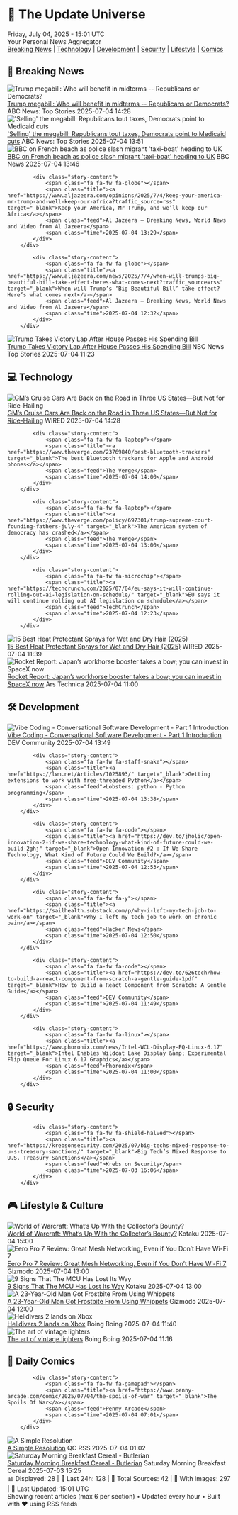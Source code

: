 <!-- Processing 54 RSS feeds at 2025-07-04 15:01:40 UTC -->
<!-- Processing: XKCD -->
<!-- Processing: Saturday Morning Breakfast Cereal -->
<!-- Processing: Poorly Drawn Lines -->
<!-- Processing: Dilbert -->
<!-- Processing: Girl Genius -->
<!-- Processing: CNN Breaking News -->
<!-- Processing: BBC Breaking News -->
<!-- Processing: Reuters Top News -->
<!-- Processing: Reuters World News -->
<!-- Processing: Associated Press Breaking -->
<!-- Processing: ABC News Breaking -->
<!-- Processing: Sky News World -->
<!-- Processing: Ars Technica -->
<!-- Processing: O'Reilly Radar -->
<!-- Processing: WIRED -->
<!-- Processing: Lobsters Python -->
<!-- Processing: Hacker News -->
<!-- Processing: It's FOSS -->
<!-- Error processing https://itsfoss.com/rss/: The read operation timed out -->
<!-- Processing: OMG! Ubuntu -->
<!-- Processing: Linux.com -->
<!-- Processing: GitHub Blog -->
<!-- Processing: GitLab Blog -->
<!-- Processing: InfoQ -->
<!-- Processing: Kotaku -->
<!-- Processing: Boing Boing -->
<!-- Processing: Schneier on Security -->
<!-- Generated 6 new posts out of 26 feeds processed -->
<div class="newspaper-header">
    <h1 class="newspaper-title">📰 The Update Universe</h1>
    <div class="newspaper-date">Friday, July 04, 2025 - 15:01 UTC</div>
    <div class="newspaper-subtitle">Your Personal News Aggregator</div>
</div>

<div class="newspaper-nav">
    <a href="#breaking">Breaking News</a> |
    <a href="#tech">Technology</a> |
    <a href="#dev">Development</a> |
    <a href="#security">Security</a> |
    <a href="#lifestyle">Lifestyle</a> |
    <a href="#webcomics">Comics</a>
</div>

<div class="news-section breaking-news" id="breaking">
<h2 class="section-header">🚨 Breaking News</h2>
<div class="stories-container">
<div class="story">
            <img src="https://s.abcnews.com/images/Politics/trump-8-ap-er-250703_1751578102522_hpMain_4x3t_384.jpg" alt="Trump megabill: Who will benefit in midterms -- Republicans or Democrats?" class="story-image" loading="lazy" onerror="this.style.display='none'">
            <div class="story-content">
                <span class="fa fa-fw fa-tv"></span>
                <span class="title"><a href="https://abcnews.go.com/Politics/selling-megabill-republicans-tout-taxes-democrats-point-medicaid/story?id=123468529" target="_blank">Trump megabill: Who will benefit in midterms -- Republicans or Democrats?</a></span>
                <span class="feed">ABC News: Top Stories</span>
                <span class="time">2025-07-04 14:28</span>
            </div>
        </div>
<div class="story">
            <img src="https://s.abcnews.com/images/Politics/trump-8-ap-er-250703_1751578102522_hpMain_4x3t_384.jpg" alt="&#x27;Selling&#x27; the megabill: Republicans tout taxes, Democrats point to Medicaid cuts" class="story-image" loading="lazy" onerror="this.style.display='none'">
            <div class="story-content">
                <span class="fa fa-fw fa-tv"></span>
                <span class="title"><a href="https://abcnews.go.com/Politics/selling-megabill-republicans-tout-taxes-democrats-point-medicaid/story?id=123468529" target="_blank">&#x27;Selling&#x27; the megabill: Republicans tout taxes, Democrats point to Medicaid cuts</a></span>
                <span class="feed">ABC News: Top Stories</span>
                <span class="time">2025-07-04 13:51</span>
            </div>
        </div>
<div class="story">
            <img src="https://ichef.bbci.co.uk/ace/standard/240/cpsprodpb/8614/live/eb8aefe0-58c8-11f0-b5c5-012c5796682d.jpg" alt="BBC on French beach as police slash migrant &#x27;taxi-boat&#x27; heading to UK" class="story-image" loading="lazy" onerror="this.style.display='none'">
            <div class="story-content">
                <span class="fa fa-fw fa-flag"></span>
                <span class="title"><a href="https://www.bbc.com/news/articles/c5ygjjxjlplo" target="_blank">BBC on French beach as police slash migrant &#x27;taxi-boat&#x27; heading to UK</a></span>
                <span class="feed">BBC News</span>
                <span class="time">2025-07-04 13:46</span>
            </div>
        </div>
<div class="story">
            
            <div class="story-content">
                <span class="fa fa-fw fa-globe"></span>
                <span class="title"><a href="https://www.aljazeera.com/opinions/2025/7/4/keep-your-america-mr-trump-and-well-keep-our-africa?traffic_source=rss" target="_blank">Keep your America, Mr Trump, and we’ll keep our Africa</a></span>
                <span class="feed">Al Jazeera – Breaking News, World News and Video from Al Jazeera</span>
                <span class="time">2025-07-04 13:29</span>
            </div>
        </div>
<div class="story">
            
            <div class="story-content">
                <span class="fa fa-fw fa-globe"></span>
                <span class="title"><a href="https://www.aljazeera.com/news/2025/7/4/when-will-trumps-big-beautiful-bill-take-effect-heres-what-comes-next?traffic_source=rss" target="_blank">When will Trump’s ‘Big Beautiful Bill’ take effect? Here’s what comes next</a></span>
                <span class="feed">Al Jazeera – Breaking News, World News and Video from Al Jazeera</span>
                <span class="time">2025-07-04 12:32</span>
            </div>
        </div>
<div class="story">
            <img src="https://media-cldnry.s-nbcnews.com/image/upload/t_fit_1500w/mpx/2704722219/2025_07/1751628187202_tdy_news_7a_alba_trump_bill_250704_1920x1080-3uocdj.jpg" alt="Trump Takes Victory Lap After House Passes His Spending Bill" class="story-image" loading="lazy" onerror="this.style.display='none'">
            <div class="story-content">
                <span class="fa fa-fw fa-broadcast-tower"></span>
                <span class="title"><a href="https://www.today.com/video/trump-s-massive-spending-bill-clears-house-in-narrow-vote-242704453672" target="_blank">Trump Takes Victory Lap After House Passes His Spending Bill</a></span>
                <span class="feed">NBC News Top Stories</span>
                <span class="time">2025-07-04 11:23</span>
            </div>
        </div>
</div>
</div>
<div class="news-section tech-news" id="tech">
<h2 class="section-header">💻 Technology</h2>
<div class="stories-container">
<div class="story">
            <img src="https://media.wired.com/photos/6867da203fdfebfbd00ad923/master/pass/CRUISEGM.png" alt="GM’s Cruise Cars Are Back on the Road in Three US States—But Not for Ride-Hailing" class="story-image" loading="lazy" onerror="this.style.display='none'">
            <div class="story-content">
                <span class="fa fa-fw fa-bolt"></span>
                <span class="title"><a href="https://www.wired.com/story/gms-cruise-cars-are-back-on-the-road-in-three-us-states-but-not-for-ride-hailing/" target="_blank">GM’s Cruise Cars Are Back on the Road in Three US States—But Not for Ride-Hailing</a></span>
                <span class="feed">WIRED</span>
                <span class="time">2025-07-04 14:28</span>
            </div>
        </div>
<div class="story">
            
            <div class="story-content">
                <span class="fa fa-fw fa-laptop"></span>
                <span class="title"><a href="https://www.theverge.com/23769840/best-bluetooth-trackers" target="_blank">The best Bluetooth trackers for Apple and Android phones</a></span>
                <span class="feed">The Verge</span>
                <span class="time">2025-07-04 14:00</span>
            </div>
        </div>
<div class="story">
            
            <div class="story-content">
                <span class="fa fa-fw fa-laptop"></span>
                <span class="title"><a href="https://www.theverge.com/policy/697301/trump-supreme-court-founding-fathers-july-4" target="_blank">The American system of democracy has crashed</a></span>
                <span class="feed">The Verge</span>
                <span class="time">2025-07-04 13:00</span>
            </div>
        </div>
<div class="story">
            
            <div class="story-content">
                <span class="fa fa-fw fa-microchip"></span>
                <span class="title"><a href="https://techcrunch.com/2025/07/04/eu-says-it-will-continue-rolling-out-ai-legislation-on-schedule/" target="_blank">EU says it will continue rolling out AI legislation on schedule</a></span>
                <span class="feed">TechCrunch</span>
                <span class="time">2025-07-04 12:23</span>
            </div>
        </div>
<div class="story">
            <img src="https://media.wired.com/photos/68671d42a81e0ca3e81e8ddc/master/pass/Heat%20Protectors.png" alt="15 Best Heat Protectant Sprays for Wet and Dry Hair (2025)" class="story-image" loading="lazy" onerror="this.style.display='none'">
            <div class="story-content">
                <span class="fa fa-fw fa-bolt"></span>
                <span class="title"><a href="https://www.wired.com/gallery/the-best-heat-protectants-for-hair/" target="_blank">15 Best Heat Protectant Sprays for Wet and Dry Hair (2025)</a></span>
                <span class="feed">WIRED</span>
                <span class="time">2025-07-04 11:39</span>
            </div>
        </div>
<div class="story">
            <img src="https://cdn.arstechnica.net/wp-content/uploads/2025/07/Themis_on_the_way_to_Kiruna-500x500.jpg" alt="Rocket Report: Japan’s workhorse booster takes a bow; you can invest in SpaceX now" class="story-image" loading="lazy" onerror="this.style.display='none'">
            <div class="story-content">
                <span class="fa fa-fw fa-cog"></span>
                <span class="title"><a href="https://arstechnica.com/space/2025/07/rocket-report-japans-workhorse-booster-takes-a-bow-you-can-invest-in-spacex-now/" target="_blank">Rocket Report: Japan’s workhorse booster takes a bow; you can invest in SpaceX now</a></span>
                <span class="feed">Ars Technica</span>
                <span class="time">2025-07-04 11:00</span>
            </div>
        </div>
</div>
</div>
<div class="news-section dev-news" id="dev">
<h2 class="section-header">🛠️ Development</h2>
<div class="stories-container">
<div class="story">
            <img src="https://media2.dev.to/dynamic/image/width=800%2Cheight=%2Cfit=scale-down%2Cgravity=auto%2Cformat=auto/https%3A%2F%2Fraw.githubusercontent.com%2FGaur4vGaur%2Ftraveller%2Frefs%2Fheads%2Fmaster%2Fimages%2Fai%2F2025-05-24-ai_vibe-coding-conversational-software-development-part1%2Fend-to-end-experience-chat-based-builders.png" alt="Vibe Coding - Conversational Software Development - Part 1 Introduction" class="story-image" loading="lazy" onerror="this.style.display='none'">
            <div class="story-content">
                <span class="fa fa-fw fa-code"></span>
                <span class="title"><a href="https://dev.to/gauravgaur/vibe-coding-conversational-software-development-part-1-introduction-2p41" target="_blank">Vibe Coding - Conversational Software Development - Part 1 Introduction</a></span>
                <span class="feed">DEV Community</span>
                <span class="time">2025-07-04 13:49</span>
            </div>
        </div>
<div class="story">
            
            <div class="story-content">
                <span class="fa fa-fw fa-staff-snake"></span>
                <span class="title"><a href="https://lwn.net/Articles/1025893/" target="_blank">Getting extensions to work with free-threaded Python</a></span>
                <span class="feed">Lobsters: python - Python programming</span>
                <span class="time">2025-07-04 13:38</span>
            </div>
        </div>
<div class="story">
            
            <div class="story-content">
                <span class="fa fa-fw fa-code"></span>
                <span class="title"><a href="https://dev.to/jholic/open-innovation-2-if-we-share-technology-what-kind-of-future-could-we-build-2ghj" target="_blank">Open Innovation #2 : If We Share Technology, What Kind of Future Could We Build?</a></span>
                <span class="feed">DEV Community</span>
                <span class="time">2025-07-04 12:53</span>
            </div>
        </div>
<div class="story">
            
            <div class="story-content">
                <span class="fa fa-fw fa-y"></span>
                <span class="title"><a href="https://sailhealth.substack.com/p/why-i-left-my-tech-job-to-work-on" target="_blank">Why I left my tech job to work on chronic pain</a></span>
                <span class="feed">Hacker News</span>
                <span class="time">2025-07-04 12:50</span>
            </div>
        </div>
<div class="story">
            
            <div class="story-content">
                <span class="fa fa-fw fa-code"></span>
                <span class="title"><a href="https://dev.to/626tech/how-to-build-a-react-component-from-scratch-a-gentle-guide-1pdf" target="_blank">How to Build a React Component from Scratch: A Gentle Guide</a></span>
                <span class="feed">DEV Community</span>
                <span class="time">2025-07-04 11:49</span>
            </div>
        </div>
<div class="story">
            
            <div class="story-content">
                <span class="fa fa-fw fa-linux"></span>
                <span class="title"><a href="https://www.phoronix.com/news/Intel-WCL-Display-FQ-Linux-6.17" target="_blank">Intel Enables Wildcat Lake Display &amp; Experimental Flip Queue For Linux 6.17 Graphics</a></span>
                <span class="feed">Phoronix</span>
                <span class="time">2025-07-04 11:00</span>
            </div>
        </div>
</div>
</div>
<div class="news-section security-news" id="security">
<h2 class="section-header">🔒 Security</h2>
<div class="stories-container">
<div class="story">
            
            <div class="story-content">
                <span class="fa fa-fw fa-shield-halved"></span>
                <span class="title"><a href="https://krebsonsecurity.com/2025/07/big-techs-mixed-response-to-u-s-treasury-sanctions/" target="_blank">Big Tech’s Mixed Response to U.S. Treasury Sanctions</a></span>
                <span class="feed">Krebs on Security</span>
                <span class="time">2025-07-03 16:06</span>
            </div>
        </div>
</div>
</div>
<div class="news-section lifestyle-news" id="lifestyle">
<h2 class="section-header">🎮 Lifestyle & Culture</h2>
<div class="stories-container">
<div class="story">
            <img src="https://i.kinja-img.com/image/upload/c_fit,q_80,w_636/e9d153c170a531a54f091595106cc664.jpg" alt="World of Warcraft: What’s Up With the Collector’s Bounty?" class="story-image" loading="lazy" onerror="this.style.display='none'">
            <div class="story-content">
                <span class="fa fa-fw fa-gamepad"></span>
                <span class="title"><a href="https://kotaku.com/world-of-warcraft-collectors-bounty-july-legacy-content-1851785640" target="_blank">World of Warcraft: What’s Up With the Collector’s Bounty?</a></span>
                <span class="feed">Kotaku</span>
                <span class="time">2025-07-04 15:00</span>
            </div>
        </div>
<div class="story">
            <img src="https://gizmodo.com/app/uploads/2025/07/eero-pro-7-review-2.jpg" alt="Eero Pro 7 Review: Great Mesh Networking, Even if You Don’t Have Wi-Fi 7" class="story-image" loading="lazy" onerror="this.style.display='none'">
            <div class="story-content">
                <span class="fa fa-fw fa-computer"></span>
                <span class="title"><a href="https://gizmodo.com/eero-pro-7-review-great-mesh-networking-even-if-you-dont-have-wi-fi-7-2000623365" target="_blank">Eero Pro 7 Review: Great Mesh Networking, Even if You Don’t Have Wi-Fi 7</a></span>
                <span class="feed">Gizmodo</span>
                <span class="time">2025-07-04 13:00</span>
            </div>
        </div>
<div class="story">
            <img src="https://i.kinja-img.com/image/upload/c_fit,q_80,w_636/5d02e5b188780b744ca7f1aa6058f501.jpg" alt="9 Signs That The MCU Has Lost Its Way" class="story-image" loading="lazy" onerror="this.style.display='none'">
            <div class="story-content">
                <span class="fa fa-fw fa-gamepad"></span>
                <span class="title"><a href="https://kotaku.com/marvel-cinematic-universe-phase-5-marvel-comics-1851785555" target="_blank">9 Signs That The MCU Has Lost Its Way</a></span>
                <span class="feed">Kotaku</span>
                <span class="time">2025-07-04 13:00</span>
            </div>
        </div>
<div class="story">
            <img src="https://gizmodo.com/app/uploads/2025/07/laughing-gas-1.jpg" alt="A 23-Year-Old Man Got Frostbite From Using Whippets" class="story-image" loading="lazy" onerror="this.style.display='none'">
            <div class="story-content">
                <span class="fa fa-fw fa-computer"></span>
                <span class="title"><a href="https://gizmodo.com/a-23-year-old-man-got-frostbite-from-using-whippets-2000623899" target="_blank">A 23-Year-Old Man Got Frostbite From Using Whippets</a></span>
                <span class="feed">Gizmodo</span>
                <span class="time">2025-07-04 12:00</span>
            </div>
        </div>
<div class="story">
            <img src="https://i0.wp.com/boingboing.net/wp-content/uploads/2025/07/Helldivers_Header.webp?fit=1200%2C675&amp;quality=55&amp;ssl=1" alt="Helldivers 2 lands on Xbox" class="story-image" loading="lazy" onerror="this.style.display='none'">
            <div class="story-content">
                <span class="fa fa-fw fa-arrow-right"></span>
                <span class="title"><a href="https://boingboing.net/2025/07/04/helldivers-2-lands-on-xbox.html" target="_blank">Helldivers 2 lands on Xbox</a></span>
                <span class="feed">Boing Boing</span>
                <span class="time">2025-07-04 11:40</span>
            </div>
        </div>
<div class="story">
            <img src="https://i0.wp.com/boingboing.net/wp-content/uploads/2020/07/wwi-bullet-lighter-01-scaled.jpg?fit=2560%2C1385&amp;quality=60&amp;ssl=1" alt="The art of vintage lighters" class="story-image" loading="lazy" onerror="this.style.display='none'">
            <div class="story-content">
                <span class="fa fa-fw fa-arrow-right"></span>
                <span class="title"><a href="https://boingboing.net/2025/07/04/the-art-of-vintage-lighters.html" target="_blank">The art of vintage lighters</a></span>
                <span class="feed">Boing Boing</span>
                <span class="time">2025-07-04 11:16</span>
            </div>
        </div>
</div>
</div>
<div class="news-section webcomics-section" id="webcomics">
<h2 class="section-header">🎨 Daily Comics</h2>
<div class="stories-container">
<div class="story">
            
            <div class="story-content">
                <span class="fa fa-fw fa-gamepad"></span>
                <span class="title"><a href="https://www.penny-arcade.com/comic/2025/07/04/the-spoils-of-war" target="_blank">The Spoils Of War</a></span>
                <span class="feed">Penny Arcade</span>
                <span class="time">2025-07-04 07:01</span>
            </div>
        </div>
<div class="story">
            <img src="http://www.questionablecontent.net/comics/5606.png" alt="A Simple Resolution" class="story-image" loading="lazy" onerror="this.style.display='none'">
            <div class="story-content">
                <span class="fa fa-fw fa-music"></span>
                <span class="title"><a href="http://questionablecontent.net/view.php?comic=5606" target="_blank">A Simple Resolution</a></span>
                <span class="feed">QC RSS</span>
                <span class="time">2025-07-04 01:02</span>
            </div>
        </div>
<div class="story">
            <img src="https://www.smbc-comics.com/comics/1750828267-20250703.png" alt="Saturday Morning Breakfast Cereal - Butlerian" class="story-image" loading="lazy" onerror="this.style.display='none'">
            <div class="story-content">
                <span class="fa fa-fw fa-smile"></span>
                <span class="title"><a href="https://www.smbc-comics.com/comic/butlerian" target="_blank">Saturday Morning Breakfast Cereal - Butlerian</a></span>
                <span class="feed">Saturday Morning Breakfast Cereal</span>
                <span class="time">2025-07-03 15:25</span>
            </div>
        </div>
</div>
</div>

<div class="newspaper-footer">
    <div class="stats">
        📊 Displayed: 28 | 📅 Last 24h: 128 | 📡 Total Sources: 42 | 📸 With Images: 297 |
        🔄 Last Updated: 15:01 UTC
    </div>
    <div class="footer-note">
        Showing recent articles (max 6 per section) • Updated every hour • Built with ❤️ using RSS feeds
    </div>
</div>
